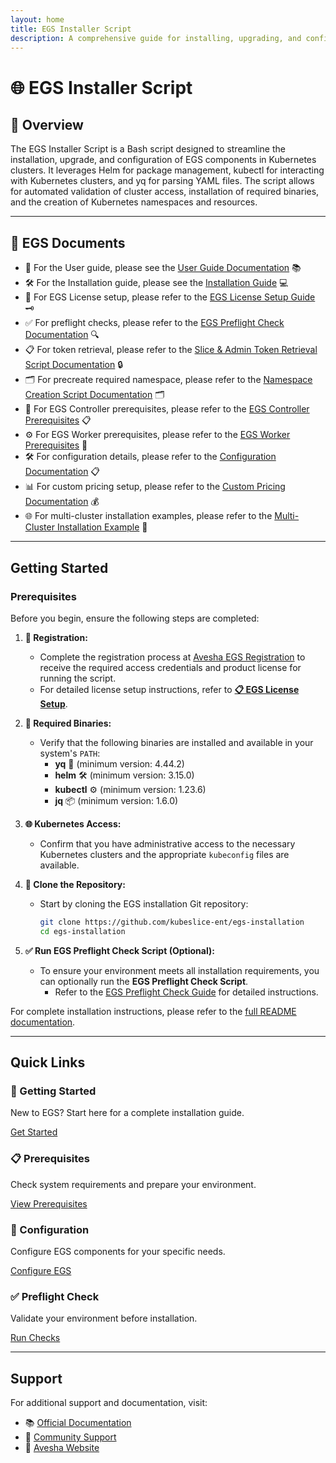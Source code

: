 ```yaml
---
layout: home
title: EGS Installer Script
description: A comprehensive guide for installing, upgrading, and configuring EGS components in Kubernetes clusters
---
```


# 🌐 EGS Installer Script

## 🚀 Overview

The EGS Installer Script is a Bash script designed to streamline the installation, upgrade, and configuration of EGS components in Kubernetes clusters. It leverages Helm for package management, kubectl for interacting with Kubernetes clusters, and yq for parsing YAML files. The script allows for automated validation of cluster access, installation of required binaries, and the creation of Kubernetes namespaces and resources.

---

## 📄 EGS Documents

- 👤 For the User guide, please see the [User Guide Documentation](https://docs.avesha.io/documentation/enterprise-egs) 📚  
- 🛠️ For the Installation guide, please see the [Installation Guide](#getting-started) 💻  
- 🔑 For EGS License setup, please refer to the [EGS License Setup Guide](docs/EGS-License-Setup) 🗝️  
- ✅ For preflight checks, please refer to the [EGS Preflight Check Documentation](docs/EGS-Preflight-Check-README) 🔍  
- 📋 For token retrieval, please refer to the [Slice & Admin Token Retrieval Script Documentation](docs/Slice-Admin-Token-README) 🔒  
- 🗂️ For precreate required namespace, please refer to the [Namespace Creation Script Documentation](docs/Namespace-Creation-README) 🗂️  
- 🚀 For EGS Controller prerequisites, please refer to the [EGS Controller Prerequisites](docs/EGS-Controller-Prerequisites) 📋  
- ⚙️ For EGS Worker prerequisites, please refer to the [EGS Worker Prerequisites](docs/EGS-Worker-Prerequisites) 🔧  
- 🛠️ For configuration details, please refer to the [Configuration Documentation](docs/Configuration-README) 📋  
- 📊 For custom pricing setup, please refer to the [Custom Pricing Documentation](docs/Custom-Pricing-README) 💰  
- 🌐 For multi-cluster installation examples, please refer to the [Multi-Cluster Installation Example](multi-cluster-example.yaml) 🔗

---

## Getting Started

### Prerequisites

Before you begin, ensure the following steps are completed:

1. **📝 Registration:**
   - Complete the registration process at [Avesha EGS Registration](https://avesha.io/egs-registration) to receive the required access credentials and product license for running the script.
   - For detailed license setup instructions, refer to **[📋 EGS License Setup](docs/EGS-License-Setup)**.

2. **🔧 Required Binaries:**
   - Verify that the following binaries are installed and available in your system's `PATH`:
     - **yq** 📄 (minimum version: 4.44.2)
     - **helm** 🛠️ (minimum version: 3.15.0)
     - **kubectl** ⚙️ (minimum version: 1.23.6)
     - **jq** 📦 (minimum version: 1.6.0)

3. **🌐 Kubernetes Access:**
   - Confirm that you have administrative access to the necessary Kubernetes clusters and the appropriate `kubeconfig` files are available.

4. **📂 Clone the Repository:**
   - Start by cloning the EGS installation Git repository:
     ```bash
     git clone https://github.com/kubeslice-ent/egs-installation
     cd egs-installation
     ```

5. **✅ Run EGS Preflight Check Script (Optional):**
   - To ensure your environment meets all installation requirements, you can optionally run the **EGS Preflight Check Script**.
     - Refer to the [EGS Preflight Check Guide](docs/EGS-Preflight-Check-README) for detailed instructions.

For complete installation instructions, please refer to the [full README documentation](README).

---

## Quick Links

<div class="grid-container">
  <div class="grid-item">
    <h3>🚀 Getting Started</h3>
    <p>New to EGS? Start here for a complete installation guide.</p>
    <a href="#getting-started" class="btn">Get Started</a>
  </div>
  
  <div class="grid-item">
    <h3>📋 Prerequisites</h3>
    <p>Check system requirements and prepare your environment.</p>
    <a href="docs/EGS-Controller-Prerequisites" class="btn">View Prerequisites</a>
  </div>
  
  <div class="grid-item">
    <h3>🔧 Configuration</h3>
    <p>Configure EGS components for your specific needs.</p>
    <a href="docs/Configuration-README" class="btn">Configure EGS</a>
  </div>
  
  <div class="grid-item">
    <h3>✅ Preflight Check</h3>
    <p>Validate your environment before installation.</p>
    <a href="docs/EGS-Preflight-Check-README" class="btn">Run Checks</a>
  </div>
</div>

---

## Support

For additional support and documentation, visit:
- 📚 [Official Documentation](https://docs.avesha.io/documentation/enterprise-egs)
- 💬 [Community Support](https://github.com/kubeslice-ent/egs-installation/issues)
- 🔗 [Avesha Website](https://avesha.io)
